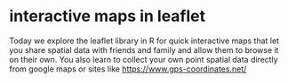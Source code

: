 # interactive maps in leaflet


Today we explore the leaflet library in R for quick interactive maps that let you share spatial data with friends and family and allow them to browse it on their own.
You also learn to collect your own point spatial data directly from google maps or sites like https://www.gps-coordinates.net/
